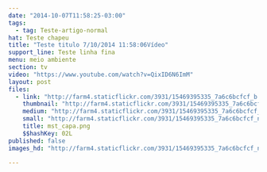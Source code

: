 ```yaml
---
date: "2014-10-07T11:58:25-03:00"
tags:
  - tag: Teste-artigo-normal
hat: Teste chapeu
title: "Teste titulo 7/10/2014 11:58:06Vídeo"
support_line: Teste linha fina
menu: meio ambiente
section: tv
video: "https://www.youtube.com/watch?v=QixID6N6ImM"
layout: post
files:
  - link: "http://farm4.staticflickr.com/3931/15469395335_7a6c6bcfcf_b.jpg"
    thumbnail: "http://farm4.staticflickr.com/3931/15469395335_7a6c6bcfcf_t.jpg"
    medium: "http://farm4.staticflickr.com/3931/15469395335_7a6c6bcfcf_z.jpg"
    small: "http://farm4.staticflickr.com/3931/15469395335_7a6c6bcfcf_n.jpg"
    title: mst_capa.png
    $$hashKey: 02L
published: false
images_hd: "http://farm4.staticflickr.com/3931/15469395335_7a6c6bcfcf_n.jpg"

---
```


